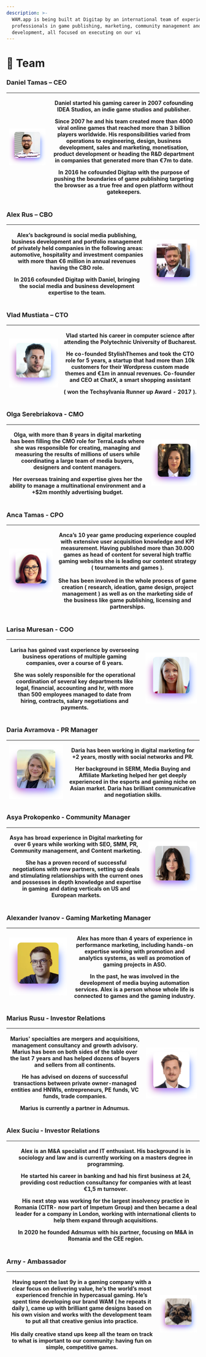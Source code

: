 ```yaml
---
description: >-
  WAM.app is being built at Digitap by an international team of experienced
  professionals in game publishing, marketing, community management and business
  development, all focused on executing on our vi
---
```


# 🦄 Team

### **Daniel Tamas – CEO**

| ![](<.gitbook/assets/wam_danieltamas (1) (1).png>) | <p>Daniel started his gaming career in 2007 cofounding IDEA Studios, an indie game studios and publisher. </p><p></p><p>Since 2007 he and his team created more than 4000 viral online games that reached more than 3 billion players worldwide. His responsibilities varied from operations to engineering, design, business development, sales and marketing, monetisation, product development or heading the R&#x26;D department in companies that generated more than €7m to date.</p><p></p><p>In 2016 he cofounded Digitap with the purpose of pushing the boundaries of game publishing targeting the browser as a true free and open platform without gatekeepers.</p> |
| :------------------------------------------------: | ------------------------------------------------------------------------------------------------------------------------------------------------------------------------------------------------------------------------------------------------------------------------------------------------------------------------------------------------------------------------------------------------------------------------------------------------------------------------------------------------------------------------------------------------------------------------------------------------------------------------------------------------------------------------------- |



### **Alex Rus – CBO**

| <p>Alex’s background is social media publishing, business development and portfolio management of privately held companies in the following areas: automotive, hospitality and investment companies with more than €6 million in annual revenues having the CBO role.</p><p></p><p>In 2016 cofounded Digitap with Daniel, bringing the social media and business development expertise to the team.</p> | ![](.gitbook/assets/wam_alexrus.png) |
| ------------------------------------------------------------------------------------------------------------------------------------------------------------------------------------------------------------------------------------------------------------------------------------------------------------------------------------------------------------------------------------------------------- | :----------------------------------: |



### **Vlad Mustiata – CTO**

| ![](.gitbook/assets/wam_vladmustiata.png) | <p>Vlad started his career in computer science after attending the Polytechnic University of Bucharest. </p><p></p><p>He co-founded StylishThemes and took the CTO role for 5 years, a startup that had more than 10k customers for their Wordpress custom made themes and €1m in annual revenues. Co-founder and CEO at ChatX, a smart shopping assistant </p><p></p><p>( won the Techsylvania Runner up Award - 2017 )<strong>.</strong></p> |
| ----------------------------------------- | ---------------------------------------------------------------------------------------------------------------------------------------------------------------------------------------------------------------------------------------------------------------------------------------------------------------------------------------------------------------------------------------------------------------------------------------------- |



### **Olga Serebriakova - CMO**

| <p>Olga, with more than 8 years in digital marketing has been filling the CMO role for TerraLeads where she was responsible for creating, managing and measuring the results of millions of users while coordinating a large team of media buyers, designers and content managers. </p><p></p><p>Her overseas training and expertise gives her the ability to manage a multinational environment and a +$2m monthly advertising budget.</p> | ![](.gitbook/assets/wam_olhaserebriakova.png) |
| ------------------------------------------------------------------------------------------------------------------------------------------------------------------------------------------------------------------------------------------------------------------------------------------------------------------------------------------------------------------------------------------------------------------------------------------- | --------------------------------------------- |



### **Anca Tamas - CPO**

| ![](.gitbook/assets/wam_ancatamas.png) | <p>Anca’s 10 year game producing experience coupled with extensive user acquisition knowledge and KPI measurement. Having published more than 30.000 games as head of content for several high traffic gaming websites she is leading our content strategy ( tournaments and games ).<br><br>She has been involved in the whole process of game creation ( research, ideation, game design, project management ) as well as on the marketing side of the business like game publishing, licensing and partnerships.</p> |
| :------------------------------------: | ----------------------------------------------------------------------------------------------------------------------------------------------------------------------------------------------------------------------------------------------------------------------------------------------------------------------------------------------------------------------------------------------------------------------------------------------------------------------------------------------------------------------- |



### **Larisa Muresan - COO**

| <p>Larisa has gained vast experience by overseeing business operations of multiple gaming companies, over a course of 6 years. </p><p></p><p>She was solely responsible for the operational coordination of several key departments like legal, financial, accounting and hr, with more than 500 employees managed to date from hiring, contracts, salary negotiations and payments.</p> | ![](.gitbook/assets/wam_larisamuresan.png) |
| ---------------------------------------------------------------------------------------------------------------------------------------------------------------------------------------------------------------------------------------------------------------------------------------------------------------------------------------------------------------------------------------- | :----------------------------------------: |



### **Daria Avramova - PR Manager**

| ![](.gitbook/assets/wam_dariaavramova.png) | <p>Daria has been working in digital marketing for +2 years, mostly with social networks and PR.</p><p></p><p>Her background in SERM, Media Buying and Affiliate Marketing helped her get deeply experienced in the esports and gaming niche on Asian market. Daria has brilliant communicative and negotiation skills.</p> |
| ------------------------------------------ | --------------------------------------------------------------------------------------------------------------------------------------------------------------------------------------------------------------------------------------------------------------------------------------------------------------------------- |



### **Asya Prokopenko - Community Manager**

| <p>Asya has broad experience in Digital marketing for over 6 years while working with SEO, SMM, PR, Community management, and Content marketing.</p><p></p><p>She has a proven record of successful negotiations with new partners, setting up deals and stimulating relationships with the current ones and possesses in depth knowledge and expertise in gaming and dating verticals on US and European markets.</p> | ![](.gitbook/assets/wam_asyaprokopenko.png) |
| ---------------------------------------------------------------------------------------------------------------------------------------------------------------------------------------------------------------------------------------------------------------------------------------------------------------------------------------------------------------------------------------------------------------------- | :-----------------------------------------: |



### **Alexander Ivanov - Gaming Marketing Manager**

| ![](.gitbook/assets/wam_alexivanov.png) | <p>Alex has more than 4 years of experience in performance marketing, including hands-on expertise working with promotion and analytics systems, as well as promotion of gaming projects in ASO.</p><p></p><p>In the past, he was involved in the development of media buying automation services. Alex is a person whose whole life is connected to games and the gaming industry.</p> |
| :-------------------------------------: | --------------------------------------------------------------------------------------------------------------------------------------------------------------------------------------------------------------------------------------------------------------------------------------------------------------------------------------------------------------------------------------- |



### **Marius Rusu - Investor Relations**

| <p>Marius' specialties are mergers and acquisitions, management consultancy and growth advisory. Marius has been on both sides of the table over the last 7 years and has helped dozens of buyers and sellers from all continents. </p><p></p><p>He has advised on dozens of successful transactions between private owner-managed entities and HNWIs, entrepreneurs, PE funds, VC funds, trade companies. </p><p></p><p>Marius is currently a partner in Adnumus.</p> | ![](.gitbook/assets/wam_mariusrusu.png) |
| ---------------------------------------------------------------------------------------------------------------------------------------------------------------------------------------------------------------------------------------------------------------------------------------------------------------------------------------------------------------------------------------------------------------------------------------------------------------------- | :-------------------------------------: |



### **Alex Suciu - Investor Relations**

|   | <p>Alex is an M&#x26;A specialist and IT enthusiast. His background is in sociology and law and is currently working on a masters degree in programming.</p><p></p><p>He started his career in banking and had his first business at 24, providing cost reduction consultancy for companies with at least €1,5 m turnover.</p><p></p><p>His next step was working for the largest insolvency practice in Romania (CITR- now part of Impetum Group) and then became a deal leader for a company in London, working with international clients to help them expand through acquisitions.</p><p></p><p>In 2020 he founded Adnumus with his partner, focusing on M&#x26;A in Romania and the CEE region.</p> |
| - | -------------------------------------------------------------------------------------------------------------------------------------------------------------------------------------------------------------------------------------------------------------------------------------------------------------------------------------------------------------------------------------------------------------------------------------------------------------------------------------------------------------------------------------------------------------------------------------------------------------------------------------------------------------------------------------------------------- |



### Arny - Ambassador

| <p>Having spent the last 9y in a gaming company with a clear focus on delivering value, he’s the world’s most experienced frenchie in hypercasual gaming. He’s spent time developing our brand WAM ( he repeats it daily ), came up with brilliant game designs based on his own vision and works with the development team to put all that creative genius into practice.<br><br>His daily creative stand ups keep all the team on track to what is important to our community: having fun on simple, competitive games.</p> | ![](.gitbook/assets/wam_arny.png) |
| ----------------------------------------------------------------------------------------------------------------------------------------------------------------------------------------------------------------------------------------------------------------------------------------------------------------------------------------------------------------------------------------------------------------------------------------------------------------------------------------------------------------------------- | :-------------------------------: |



